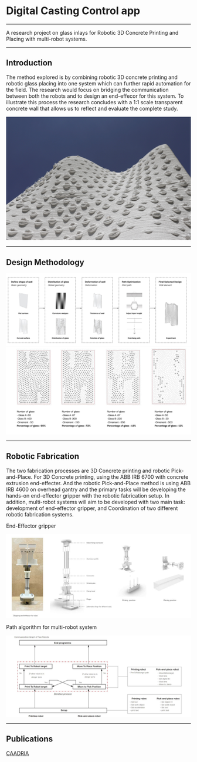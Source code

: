 
# Digital Casting Control app

---

A research project on glass inlays for Robotic 3D Concrete Printing and Placing with multi-robot systems.

---
## Introduction

The method explored is by combining robotic 3D concrete printing and robotic glass placing into one system which can further rapid automation for the field. The research would focus on bridging the communication between both the robots and to design an end-effecor for this system. To illustrate this process the research concludes with a 1:1 scale transparent concrete wall that allows us to reflect and evaluate the complete study.

![all_01](/project/3d_printing/all_01.jpg)

---
## Design Methodology

![all_02](/project/3d_printing/Diagram_D01.jpg)
![all_02](/project/3d_printing/Diagram_D02.jpg)

---
## Robotic Fabrication

The two fabrication processes are 3D Concrete printing and robotic Pick-and-Place. For 3D Concrete printing, using the ABB IRB 6700 with concrete extrusion end-effecter. And the robotic Pick-and-Place method is using ABB IRB 4600 on overhead gantry and the primary tasks will be developing the hands-on end-effector gripper with the robotic fabrication setup. In addition, multi-robot systems will aim to be developed with two main task: development of end-effector gripper, and Coordination of two different robotic fabrication systems.


End-Effector gripper

![DF_01](/project/3d_printing/Diagram_F01.jpg)

Path algorithm for multi-robot system

![DF_02](/project/3d_printing/Diagram_F02.jpg)

---

## Publications
[CAADRIA](https://papers.cumincad.org/cgi-bin/works/paper/caadria2023_365)

